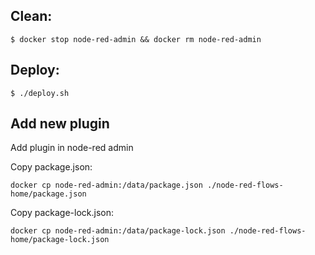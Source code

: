 ## Clean:

```
$ docker stop node-red-admin && docker rm node-red-admin
```

## Deploy:

```
$ ./deploy.sh
```

## Add new plugin

Add plugin in node-red admin

Copy package.json:

```
docker cp node-red-admin:/data/package.json ./node-red-flows-home/package.json
```

Copy package-lock.json:

```
docker cp node-red-admin:/data/package-lock.json ./node-red-flows-home/package-lock.json
```
